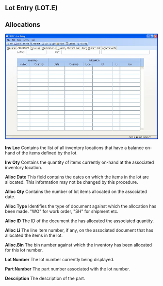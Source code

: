 ##  Lot Entry (LOT.E)

<PageHeader />

##  Allocations

![](./LOT-E-2.jpg)

**Inv Loc** Contains the list of all inventory locations that have a balance
on-hand of the items defined by the lot.  
  
**Inv Qty** Contains the quantity of items currently on-hand at the associated
inventory location.  
  
**Alloc Date** This field contains the dates on which the items in the lot are
allocated. This information may not be changed by this procedure.  
  
**Alloc Qty** Contains the number of lot items allocated on the associated
date.  
  
**Alloc Type** Identifies the type of document against which the allocation
has been made. "WO" for work order, "SH" for shipment etc.  
  
**Alloc ID** The ID of the document the has allocated the associated quantity.  
  
**Alloc Li** The line item number, if any, on the associated document that has
allocated the items in the lot.  
  
**Alloc.Bin** The bin number against which the inventory has been allocated
for this lot number.  
  
**Lot Number** The lot number currently being displayed.  
  
**Part Number** The part number associated with the lot number.  
  
**Description** The description of the part.  
  
  
<badge text= "Version 8.10.57" vertical="middle" />

<PageFooter />